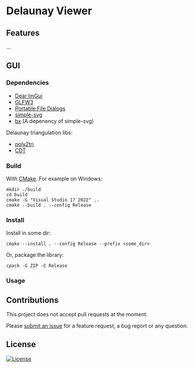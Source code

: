 Delaunay Viewer
===============

## Features

...

## GUI

### Dependencies

* [Dear ImGui](https://github.com/ocornut/imgui)
* [GLFW3](http://glfw.sf.net)
* [Portable File Dialogs](https://github.com/samhocevar/portable-file-dialogs)
* [simple-svg]()
* [bx](https://github.com/bkaradzic/bx) (A depenency of simple-svg)

Delaunay triangulation libs:

* [poly2tri](https://github.com/jhasse/poly2tri)
* [CDT](https://github.com/artem-ogre/CDT)

### Build

With [CMake](https://cmake.org/download/). For example on Windows:

```
mkdir ./build
cd build
cmake -G "Visual Studio 17 2022" ..
cmake --build . --config Release
```

### Install

Install in some dir:

```
cmake --install . --config Release --prefix <some_dir>
```

Or, package the library:

```
cpack -G ZIP -C Release
```

### Usage

## Contributions

This project does not accept pull requests at the moment.

Please [submit an issue](https://github.com/pierre-dejoue/delaunay-viewer/issues/new) for a feature request, a bug report or any question.

## License

[![License](http://img.shields.io/:license-mit-blue.svg?style=flat-square)](./LICENSE)
